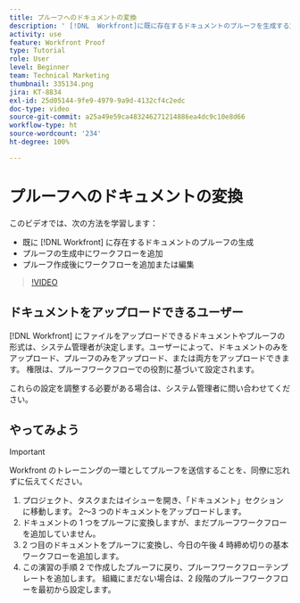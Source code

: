 ```yaml
---
title: プルーフへのドキュメントの変換
description: ' [!DNL  Workfront]に既に存在するドキュメントのプルーフを生成する方法を説明します。プルーフの作成後に、プルーフにワークフローを追加したり、ワークフローを追加または編集したりします。'
activity: use
feature: Workfront Proof
type: Tutorial
role: User
level: Beginner
team: Technical Marketing
thumbnail: 335134.png
jira: KT-8834
exl-id: 25d05144-9fe9-4979-9a9d-4132cf4c2edc
doc-type: video
source-git-commit: a25a49e59ca483246271214886ea4dc9c10e8d66
workflow-type: ht
source-wordcount: '234'
ht-degree: 100%

---
```


# プルーフへのドキュメントの変換

このビデオでは、次の方法を学習します：

* 既に [!DNL Workfront] に存在するドキュメントのプルーフの生成
* プルーフの生成中にワークフローを追加
* プルーフ作成後にワークフローを追加または編集

>[!VIDEO](https://video.tv.adobe.com/v/335134/?quality=12&learn=on)


## ドキュメントをアップロードできるユーザー

[!DNL Workfront] にファイルをアップロードできるドキュメントやプルーフの形式は、システム管理者が決定します。ユーザーによって、ドキュメントのみをアップロード、プルーフのみをアップロード、または両方をアップロードできます。 権限は、プルーフワークフローでの役割に基づいて設定されます。

これらの設定を調整する必要がある場合は、システム管理者に問い合わせてください。

## やってみよう

>[!IMPORTANT]
>
>Workfront のトレーニングの一環としてプルーフを送信することを、同僚に忘れずに伝えてください。

1. プロジェクト、タスクまたはイシューを開き、「ドキュメント」セクションに移動します。 2～3 つのドキュメントをアップロードします。
1. ドキュメントの 1 つをプルーフに変換しますが、まだプルーフワークフローを追加していません。
1. 2 つ目のドキュメントをプルーフに変換し、今日の午後 4 時締め切りの基本ワークフローを追加します。
1. この演習の手順 2 で作成したプルーフに戻り、プルーフワークフローテンプレートを追加します。 組織にまだない場合は、2 段階のプルーフワークフローを最初から設定します。


<!--
###Learn more
* Generate a proof for a document
-->

